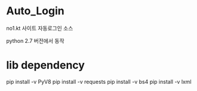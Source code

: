 # Auto_Login
no1.kt 사이트 자동로그인 소스 
 
python 2.7 버전에서 동작
 
lib dependency
==========================
pip install -v PyV8 
pip install -v requests 
pip install -v bs4 
pip install -v lxml